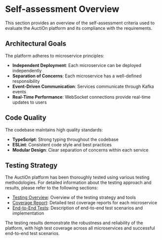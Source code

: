 # Self-assessment Overview

This section provides an overview of the self-assessment criteria used to evaluate the
AuctiOn platform and its compliance with the requirements.

## Architectural Goals

The platform adheres to microservice principles:

- **Independent Deployment**: Each microservice can be deployed independently
- **Separation of Concerns**: Each microservice has a well-defined responsibility
- **Event-Driven Communication**: Services communicate through Kafka events
- **Real-Time Performance**: WebSocket connections provide real-time updates to users

## Code Quality

The codebase maintains high quality standards:

- **TypeScript**: Strong typing throughout the codebase
- **ESLint**: Consistent code style and best practices
- **Modular Design**: Clear separation of concerns within each service

## Testing Strategy

The AuctiOn platform has been thoroughly tested using various testing methodologies.
For detailed information about the testing approach and results,
please refer to the following sections:

- [Testing Overview](./self-assessment/index): Overview of the testing strategy and tools
- [Coverage Report](./self-assessment/coverage): Detailed test coverage reports for each microservice
- [End-to-End Tests](./self-assessment/e2e-tests): Description of end-to-end test scenarios and implementation

The testing results demonstrate the robustness and reliability of the platform,
with high test coverage across all microservices and successful end-to-end test scenarios.
